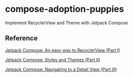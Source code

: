 # compose-adoption-puppies
Implement RecyclerView and Theme with Jetpack Compose

## Reference

[Jetpack Compose: An easy way to RecyclerView (Part I)](https://www.waseefakhtar.com/android/recyclerview-in-jetpack-compose/)

[Jetpack Compose: Styles and Themes (Part II)](https://www.waseefakhtar.com/android/jetpack-compose-styles-and-themes/)

[Jetpack Compose: Navigating to a Detail View (Part III)](https://www.waseefakhtar.com/android/jetpack-compose-navigating-to-a-detail-view/)